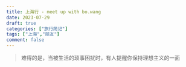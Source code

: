 ```yaml
---
title: 上海行 - meet up with bo.wang
date: 2023-07-29
draft: true
categories: ["旅行简记"]
tags: ["上海","朋友"]
comment: false
---
```


> 难得的是，当被生活的琐事困扰时，有人提醒你保持理想主义的一面

